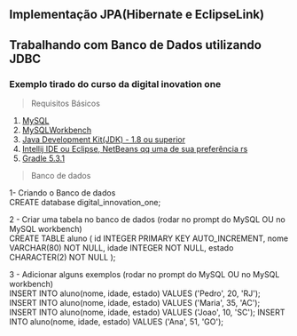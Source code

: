 ## Implementação JPA(Hibernate e EclipseLink)
## Trabalhando com Banco de Dados utilizando JDBC 
### Exemplo tirado do curso da digital inovation one

> Requisitos Básicos

1. [MySQL](https://www.mysql.com/downloads/)
2. [MySQLWorkbench](https://www.mysql.com/products/workbench/)
2. [Java Development Kit(JDK) - 1.8 ou superior](https://www.oracle.com/java/technologies/javase-downloads.html)
3. [Intellij IDE ou Eclipse, NetBeans qq uma de sua preferência rs](https://www.jetbrains.com/idea/download/)
4. [Gradle 5.3.1](https://gradle.org/install/)



 > Banco de dados 
 
1- Criando o Banco de dados 
<br/>
CREATE database digital_innovation_one;


2 - Criar uma tabela no banco de dados (rodar no prompt do MySQL OU no MySQL workbench)<br/>
CREATE TABLE aluno (
    id INTEGER PRIMARY KEY AUTO_INCREMENT,
    nome VARCHAR(80) NOT NULL,
    idade INTEGER NOT NULL,
    estado CHARACTER(2) NOT NULL
);

3 - Adicionar alguns exemplos (rodar no prompt do MySQL OU no MySQL workbench)<br/>
INSERT INTO aluno(nome, idade, estado) VALUES ('Pedro', 20, 'RJ');
INSERT INTO aluno(nome, idade, estado) VALUES ('Maria', 35, 'AC');
INSERT INTO aluno(nome, idade, estado) VALUES ('Joao', 10, 'SC');
INSERT INTO aluno(nome, idade, estado) VALUES ('Ana', 51, 'GO');
